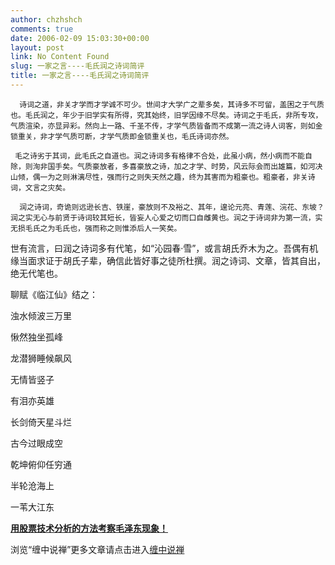 ```yaml
---
author: chzhshch
comments: true
date: 2006-02-09 15:03:30+00:00
layout: post
link: No Content Found
slug: 一家之言----毛氏润之诗词简评
title: 一家之言----毛氏润之诗词简评
---
```


			

      诗词之道，非关才学而才学诚不可少。世间才大学广之辈多矣，其诗多不可留，盖困之于气质也。毛氏润之，年少于旧学实有所得，究其始终，旧学因缘不尽矣。诗词之于毛氏，非所专攻，气质渲染，亦显异彩。然向上一路、千圣不传，才学气质皆备而不成第一流之诗人词客，则如金锁重关，非才学气质可断，才学气质即金锁重关也，毛氏诗词亦然。

     毛之诗劣于其词，此毛氏之自道也。润之诗词多有格律不合处，此虽小病，然小病而不能自除，则洵非国手矣。气质豪放者，多喜豪放之诗，加之才学、时势，风云际会而出雄篇，如河决山倾，偶一为之则淋漓尽性，强而行之则失天然之趣，终为其害而为粗豪也。粗豪者，非关诗词，文言之灾矣。

      润之诗词，奇诡则远逊长吉、铁崖，豪放则不及裕之、其年，遑论元亮、青莲、浣花、东坡？润之实无心与前贤于诗词较其短长，皆妄人心爱之切而口自雌黄也。润之于诗词非为第一流，实无损毛氏之为毛氏也，强而称之则惟添后人一笑矣。

  世有流言，曰润之诗词多有代笔，如“沁园春·雪”，或言胡氏乔木为之。吾偶有机缘当面求证于胡氏子辈，确信此皆好事之徒所杜撰。润之诗词、文章，皆其自出，绝无代笔也。

聊赋《临江仙》结之：

浊水倾波三万里

愀然独坐孤峰

龙潜狮睡候飙风

无情皆竖子

有泪亦英雄

长剑倚天星斗烂

古今过眼成空

乾坤俯仰任穷通

半轮沧海上

一苇大江东

[**用股票技术分析的方法考察毛泽东现象！**](http://blog.sina.com.cn/u/486e105c010002k5)

浏览“缠中说禅”更多文章请点击进入[缠中说禅](http://blog.sina.com.cn/m/chzhshch)

